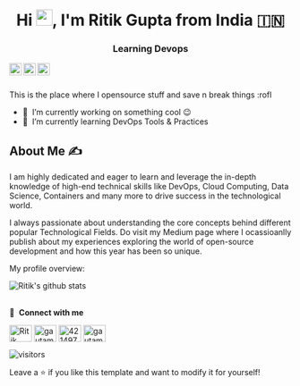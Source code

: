 <h1 align="center">Hi <img src="https://github.com/TheDudeThatCode/TheDudeThatCode/blob/master/Assets/Hi.gif" width="29px">, I'm Ritik Gupta from India 🇮🇳</h1>
<!-- <h3 align="center">The DevOps Guy who ♥ automating stuff</h3> -->
<h3 align="center">Learning Devops</h3>

<a href="https://www.linkedin.com/in/ritikgupta12/">
  <img align="left" alt="Ritik's LinkdeIN" width="22px" src="https://cdn.jsdelivr.net/npm/simple-icons@v3/icons/linkedin.svg" />
</a>
<a href="https://leetcode.com/RItikgi12/">
  <img align="left" alt="Ritik's Leetcode" width="22px" src="https://cdn.jsdelivr.net/npm/simple-icons@v3/icons/leetcode.svg" />
</a>
<a href="https://medium.com/@apurvshah2604">
  <img align="left" alt="Ritik's Medium" width="22px" src="https://cdn.jsdelivr.net/npm/simple-icons@v3/icons/medium.svg"/>
</a>
<br />
<br />


This is the place where I opensource stuff and save n break things :rofl

- 🔭 &nbsp;I’m currently working on something cool :wink:
- 🌱 &nbsp;I’m currently learning DevOps Tools & Practices



## About Me ✍
<div>
 <p>
   I am highly dedicated and eager to learn and leverage the in-depth knowledge of high-end technical skills like 
DevOps, Cloud Computing, Data Science, Containers and many more to drive success in the technological world.
   
I always passionate about understanding the core concepts behind different popular Technological Fields.
Do visit my Medium page where I ocassioanlly publish about my experiences exploring the world of open-source development and how this year has been so unique. 

</h4>
</div>


<div><p>My profile overview: </p></div>

![Ritik's github stats](https://github-readme-stats.vercel.app/api?username=ritikgi&show_icons=true)
<br />
<br />

<!-- 
📊 &nbsp;**This week I spent my time on**

![Wwakatime stats](https://github-readme-stats-taupe-two.vercel.app/api/wakatime?username=ritikgi&hide_title=true&hide_border=true&langs_count=5&bg_color=00000000&text_color=777) -->



🔗 &nbsp;**Connect with me**
<p align="left">

<a href="https://twitter.com/Ritikgupta_" target="blank"><img align="center" src="https://raw.githubusercontent.com/rahuldkjain/github-profile-readme-generator/master/src/images/icons/Social/twitter.svg" alt="Ritik Gupta" height="30" width="40" /></a>
<a href="https://www.linkedin.com/in/ritikgupta12/" target="blank"><img align="center" src="https://raw.githubusercontent.com/rahuldkjain/github-profile-readme-generator/master/src/images/icons/Social/linked-in-alt.svg" alt="gautamkrishnar" height="30" width="40" /></a>
<a href="https://stackoverflow.com/users/18271045/ritik-gupta" target="blank"><img align="center" src="https://raw.githubusercontent.com/rahuldkjain/github-profile-readme-generator/master/src/images/icons/Social/stack-overflow.svg" alt="4214976" height="30" width="40" /></a>
<a href="https://instagram.com/the_lazy_hoplite" target="blank"><img align="center" src="https://raw.githubusercontent.com/rahuldkjain/github-profile-readme-generator/master/src/images/icons/Social/instagram.svg" alt="gautamkrishnar" height="30" width="40" /></a>
  
  
  
  
  
![visitors](https://visitor-badge.laobi.icu/badge?page_id=ritikgi.ritikgi)


Leave a ⭐️ if you like this template and want to modify it for yourself!

 
  
  
